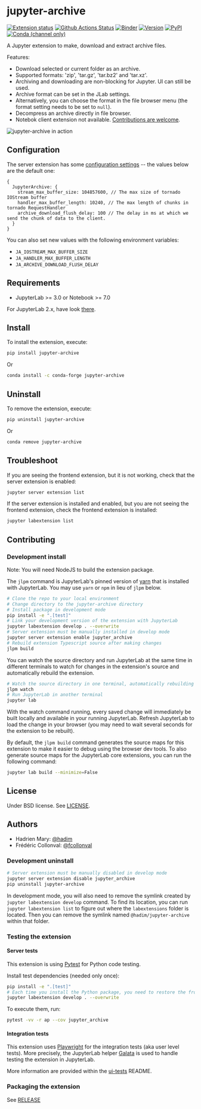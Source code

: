 # jupyter-archive

[![Extension status](https://img.shields.io/badge/status-ready-success 'ready to be used')](https://jupyterlab-contrib.github.io/)
[![Github Actions Status](https://github.com/jupyterlab-contrib/jupyter-archive/workflows/Build/badge.svg)](https://github.com/jupyterlab-contrib/jupyter-archive/actions?query=workflow%3ABuild)
[![Binder](https://mybinder.org/badge_logo.svg)](https://mybinder.org/v2/gh/jupyterlab-contrib/jupyter-archive.git/master?urlpath=lab)
[![Version](https://img.shields.io/npm/v/@hadim/jupyter-archive.svg)](https://www.npmjs.com/package/@hadim/jupyter-archive)
[![PyPI](https://img.shields.io/pypi/v/jupyter-archive)](https://pypi.org/project/jupyter-archive/)
[![Conda (channel only)](https://img.shields.io/conda/vn/conda-forge/jupyter-archive)](https://anaconda.org/conda-forge/jupyter-archive)

A Jupyter extension to make, download and extract archive files.

Features:

- Download selected or current folder as an archive.
- Supported formats: 'zip', 'tar.gz', 'tar.bz2' and 'tar.xz'.
- Archiving and downloading are non-blocking for Jupyter. UI can still be used.
- Archive format can be set in the JLab settings.
- Alternatively, you can choose the format in the file browser menu (the format setting needs to be set to `null`).
- Decompress an archive directly in file browser.
- Notebok client extension not available. [Contributions are welcome](https://github.com/jupyterlab-contrib/jupyter-archive/issues/21).

![jupyter-archive in action](https://raw.githubusercontent.com/jupyterlab-contrib/jupyter-archive/master/archive.gif)

## Configuration

The server extension has some [configuration settings](https://jupyter-server.readthedocs.io/en/latest/users/configuration.html) --
the values below are the default one:

```json5
{
  JupyterArchive: {
    stream_max_buffer_size: 104857600, // The max size of tornado IOStream buffer
    handler_max_buffer_length: 10240, // The max length of chunks in tornado RequestHandler
    archive_download_flush_delay: 100 // The delay in ms at which we send the chunk of data to the client.
  }
}
```

You can also set new values with the following environment variables:

- `JA_IOSTREAM_MAX_BUFFER_SIZE`
- `JA_HANDLER_MAX_BUFFER_LENGTH`
- `JA_ARCHIVE_DOWNLOAD_FLUSH_DELAY`

## Requirements

- JupyterLab >= 3.0 or Notebook >= 7.0

For JupyterLab 2.x, have look [there](https://github.com/jupyterlab-contrib/jupyter-archive/tree/2.x).

## Install

To install the extension, execute:

```bash
pip install jupyter-archive
```

Or

```bash
conda install -c conda-forge jupyter-archive
```

## Uninstall

To remove the extension, execute:

```bash
pip uninstall jupyter-archive
```

Or

```bash
conda remove jupyter-archive
```

## Troubleshoot

If you are seeing the frontend extension, but it is not working, check
that the server extension is enabled:

```bash
jupyter server extension list
```

If the server extension is installed and enabled, but you are not seeing
the frontend extension, check the frontend extension is installed:

```bash
jupyter labextension list
```

## Contributing

### Development install

Note: You will need NodeJS to build the extension package.

The `jlpm` command is JupyterLab's pinned version of
[yarn](https://yarnpkg.com/) that is installed with JupyterLab. You may use
`yarn` or `npm` in lieu of `jlpm` below.

```bash
# Clone the repo to your local environment
# Change directory to the jupyter-archive directory
# Install package in development mode
pip install -e ".[test]"
# Link your development version of the extension with JupyterLab
jupyter labextension develop . --overwrite
# Server extension must be manually installed in develop mode
jupyter server extension enable jupyter_archive
# Rebuild extension Typescript source after making changes
jlpm build
```

You can watch the source directory and run JupyterLab at the same time in different terminals to watch for changes in the extension's source and automatically rebuild the extension.

```bash
# Watch the source directory in one terminal, automatically rebuilding when needed
jlpm watch
# Run JupyterLab in another terminal
jupyter lab
```

With the watch command running, every saved change will immediately be built locally and available in your running JupyterLab. Refresh JupyterLab to load the change in your browser (you may need to wait several seconds for the extension to be rebuilt).

By default, the `jlpm build` command generates the source maps for this extension to make it easier to debug using the browser dev tools. To also generate source maps for the JupyterLab core extensions, you can run the following command:

```bash
jupyter lab build --minimize=False
```

## License

Under BSD license. See [LICENSE](LICENSE).

## Authors

- Hadrien Mary: [@hadim](https://github.com/hadim)
- Frédéric Collonval: [@fcollonval](https://github.com/fcollonval)

### Development uninstall

```bash
# Server extension must be manually disabled in develop mode
jupyter server extension disable jupyter_archive
pip uninstall jupyter-archive
```

In development mode, you will also need to remove the symlink created by `jupyter labextension develop`
command. To find its location, you can run `jupyter labextension list` to figure out where the `labextensions`
folder is located. Then you can remove the symlink named `@hadim/jupyter-archive` within that folder.

### Testing the extension

#### Server tests

This extension is using [Pytest](https://docs.pytest.org/) for Python code testing.

Install test dependencies (needed only once):

```sh
pip install -e ".[test]"
# Each time you install the Python package, you need to restore the front-end extension link
jupyter labextension develop . --overwrite
```

To execute them, run:

```sh
pytest -vv -r ap --cov jupyter_archive
```

#### Integration tests

This extension uses [Playwright](https://playwright.dev/docs/intro) for the integration tests (aka user level tests).
More precisely, the JupyterLab helper [Galata](https://github.com/jupyterlab/jupyterlab/tree/master/galata) is used to handle testing the extension in JupyterLab.

More information are provided within the [ui-tests](./ui-tests/README.md) README.

### Packaging the extension

See [RELEASE](RELEASE.md)
